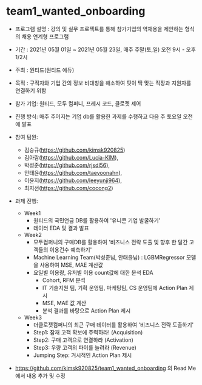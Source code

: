 # team1_wanted_onboarding

- 프로그램 설명 : 강의 및 실무 프로젝트를 통해 참가기업의 역채용을 제안하는 형식의 채용 연계형 프로그램
- 기간 : 2021년 05월 01일 ~ 2021년 05월 23일, 매주 주말(토,일) 오전 9시 - 오후 1/2시
- 주최 : 원티드(원티드 에듀)
- 목적 : 구직자와 기업 간의 정보 비대칭을 해소하여 핏이 딱 맞는 직장과 지원자를 연결하기 위함

- 참가 기업: 원티드, 모두 컴퍼니, 프레시 코드, 클로젯 셰어

- 진행 방식: 매주 주어지는 기업 db를 활용한 과제를 수행하고 다음 주 토요일 오전에 발표

- 참여 팀원:
    - 김승규(https://github.com/kimsk920825)
    - 김아람(https://github.com/Lucia-KIM), 
    - 박성준(https://github.com/rjsdl56),
    - 안태윤(https://github.com/taeyoonahn),
    - 이윤지(https://github.com/leeyunji964),
    - 최지선(https://github.com/cocong2)
    

- 과제 진행:
    - Week1
        -  원티드의 국민연금 DB를 활용하여 '유니콘 기업 발굴하기'
        -  데이터 EDA 및 결과 발표
    - Week2
        -  모두컴퍼니의 구매DB를 활용하여 '비즈니스 전략 도출 및 향후 한 달간 고객들의 이용건수 예측하기'
        -  Machine Learning Team(박성준님, 안태윤님) : LGBMRegressor 모델을 사용하여 MSE, MAE 계산값
        -  요일별 이용량, 유저별 이용 count값에 대한 분석 EDA 
            -  Cohort, RFM 분석
            -  IT 기술지원 팀, 기획 운영팀, 마케팅팀, CS 운영팀에 Action Plan 제시
            -  MSE, MAE 값 계산
            -  분석 결과를 바탕으로 Action Plan 제시
    - Week3
        - 더클로젯컴퍼니의 최근 구매 데이터를 활용하여 '비즈니스 전략 도출하기'
        - Step1: 잠재 고객 확보에 주력하라! (Acquisition)
        - Step2: 구매 고객으로 연결하라 (Activation)
        - Step3: 우량 고객의 파이를 늘려라 (Revenue)
        - Jumping Step: 거시적인 Action Plan 제시




* https://github.com/kimsk920825/team1_wanted_onboarding 의 Read Me에서 내용 추가 및 수정
